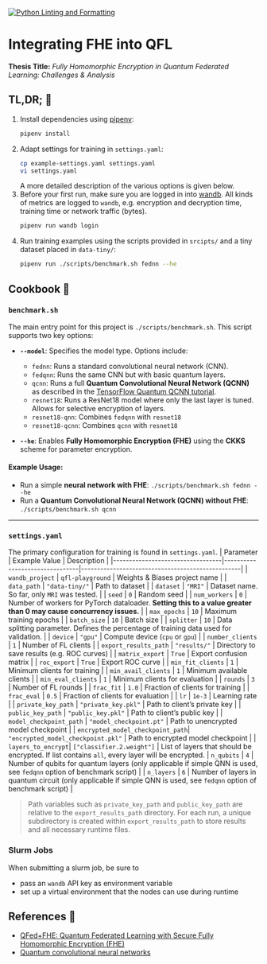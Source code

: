 [![Python Linting and Formatting](https://github.com/batcapricorn/qfl-playground/actions/workflows/qa.yml/badge.svg)](https://github.com/batcapricorn/qfl-playground/actions/workflows/qa.yml)

# Integrating FHE into QFL
**Thesis Title:** _Fully Homomorphic Encryption in Quantum Federated Learning: Challenges & Analysis_

## TL,DR; 🚀
1. Install dependencies using [pipenv](https://pipenv.pypa.io/en/latest/):
    ```bash
    pipenv install
    ```
2. Adapt settings for training in `settings.yaml`:
    ```bash
    cp example-settings.yaml settings.yaml
    vi settings.yaml
    ```
    A more detailed description of the various options is given below. 
3. Before your first run, make sure you are logged in into [wandb](https://wandb.ai/). All kinds of metrics are logged to `wandb`, e.g. encryption and decryption time, training time or network traffic (bytes).
    ```bash
    pipenv run wandb login
    ```
4. Run training examples using the scripts provided in `srcipts/` and a tiny dataset placed in `data-tiny/`:
    ```bash
    pipenv run ./scripts/benchmark.sh fednn --he
    ```

## Cookbook 🍳

### **`benchmark.sh`**  
The main entry point for this project is `./scripts/benchmark.sh`. This script supports two key options:  

- **`--model`**: Specifies the model type. Options include:  
  - `fednn`: Runs a standard convolutional neural network (CNN).  
  - `fedqnn`: Runs the same CNN but with basic quantum layers.  
  - `qcnn`: Runs a full **Quantum Convolutional Neural Network (QCNN)** as described in the [TensorFlow Quantum QCNN tutorial](https://www.tensorflow.org/quantum/tutorials/qcnn).
  - `resnet18`: Runs a ResNet18 model where only the last layer is tuned.
    Allows for selective encryption of layers.
  - `resnet18-qnn`: Combines `fedqnn` with `resnet18`
  - `resnet18-qcnn`: Combines `qcnn` with `resnet18`


- **`--he`**: Enables **Fully Homomorphic Encryption (FHE)** using the **CKKS** scheme for parameter encryption.  

#### **Example Usage:**  
- Run a simple **neural network with FHE**: `./scripts/benchmark.sh fednn --he`  
- Run a **Quantum Convolutional Neural Network (QCNN) without FHE**: `./scripts/benchmark.sh qcnn`

---

### **`settings.yaml`**

The primary configuration for training is found in `settings.yaml`.
| Parameter | Example Value | Description |
|----------------------------------|--------------------------------|--------------------------------------------------|
| `wandb_project` | `qfl-playground` | Weights & Biases project name |
| `data_path` | `"data-tiny/"` | Path to dataset |
| `dataset` | `"MRI"` | Dataset name. So far, only `MRI` was tested. |
| `seed` | `0` | Random seed |
| `num_workers` | `0` | Number of workers for PyTorch dataloader. **Setting this to a value greater than 0 may cause concurrency issues.** |
| `max_epochs` | `10` | Maximum training epochs |
| `batch_size` | `10` | Batch size |
| `splitter` | `10` | Data splitting parameter. Defines the percentage of training data used for validation. |
| `device` | `"gpu"` | Compute device (`cpu` or `gpu`) |
| `number_clients` | `1` | Number of FL clients |
| `export_results_path` | `"results/"` | Directory to save results (e.g. ROC curves) |
| `matrix_export` | `True` | Export confusion matrix |
| `roc_export` | `True` | Export ROC curve |
| `min_fit_clients` | `1` | Minimum clients for training |
| `min_avail_clients` | `1` | Minimum available clients |
| `min_eval_clients` | `1` | Minimum clients for evaluation |
| `rounds` | `3` | Number of FL rounds |
| `frac_fit` | `1.0` | Fraction of clients for training |
| `frac_eval` | `0.5` | Fraction of clients for evaluation |
| `lr` | `1e-3` | Learning rate |
| `private_key_path` | `"private_key.pkl"` | Path to client’s private key |
| `public_key_path` | `"public_key.pkl"` | Path to client’s public key |
| `model_checkpoint_path` | `"model_checkpoint.pt"` | Path to unencrypted model checkpoint |
| `encrypted_model_checkpoint_path`| `"encrypted_model_checkpoint.pkl"` | Path to encrypted model checkpoint |
| `layers_to_encrypt`| `["classifier.2.weight"]` | List of layers that should be encrypted. If list contains `all`, every layer will be encrypted.
| `n_qubits` | `4` | Number of qubits for quantum layers (only applicable if simple QNN is used, see `fedqnn` option of benchmark script) |
| `n_layers` | `6` | Number of layers in quantum circuit (only applicable if simple QNN is used, see `fedqnn` option of benchmark script) |

>Path variables such as `private_key_path` and `public_key_path` are relative to the `export_results_path` directory.
For each run, a unique subdirectory is created within `export_results_path` to store results and all necessary runtime files.

### Slurm Jobs
When submitting a slurm job, be sure to
- pass an `wandb` API key as environment variable
- set up a virtual environment that the nodes can use during runtime


## References 📝
- [QFed+FHE: Quantum Federated Learning with Secure Fully Homomorphic Encryption (FHE)](https://github.com/elucidator8918/QFL-MLNCP-NeurIPS/tree/main)
- [Quantum convolutional neural networks](https://www.nature.com/articles/s41567-019-0648-8)